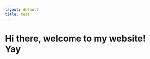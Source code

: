 ```yaml
---
layout: default
title: test
---
```

<div class='blurb'>
	<h1>Hi there, welcome to my website! Yay</h1>
</div>
